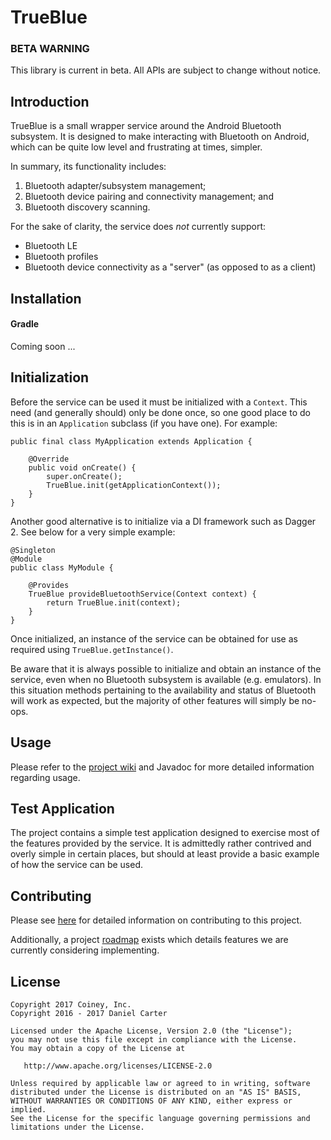 # TrueBlue

### BETA WARNING

This library is current in beta. All APIs are subject to change without notice.


## Introduction

TrueBlue is a small wrapper service around the Android Bluetooth subsystem. It is designed to make 
interacting with Bluetooth on Android, which can be quite low level and frustrating at times, simpler.

In summary, its functionality includes:

1. Bluetooth adapter/subsystem management;
2. Bluetooth device pairing and connectivity management; and
3. Bluetooth discovery scanning.

For the sake of clarity, the service does *not* currently support:

* Bluetooth LE
* Bluetooth profiles
* Bluetooth device connectivity as a "server" (as opposed to as a client)


## Installation

#### Gradle

Coming soon ...


## Initialization

Before the service can be used it must be initialized with a `Context`. This need (and generally should) only be done once, so one good place to do this is in an `Application` subclass (if you have one). For example:

```
public final class MyApplication extends Application {

    @Override
    public void onCreate() {
        super.onCreate();
        TrueBlue.init(getApplicationContext());
    }
}
```

Another good alternative is to initialize via a DI framework such as Dagger 2. See below for a very simple example:

```
@Singleton
@Module
public class MyModule {

    @Provides
    TrueBlue provideBluetoothService(Context context) {
        return TrueBlue.init(context);
    }
}
```

Once initialized, an instance of the service can be obtained for use as required using `TrueBlue.getInstance()`.

Be aware that it is always possible to initialize and obtain an instance of the service, even when no Bluetooth subsystem is available (e.g. emulators). In this situation methods pertaining to the availability and status of Bluetooth will work as expected, but the majority of other features will simply be no-ops.


## Usage

Please refer to the [project wiki](https://github.com/Coiney/TrueBlue/wiki/Usage) and Javadoc for 
more detailed information regarding usage.


## Test Application

The project contains a simple test application designed to exercise most of the features provided by the service. It is admittedly rather contrived and overly simple in certain places, but should at least provide a basic example of how the service can be used.


## Contributing

Please see [here](CONTRIBUTING.md) for detailed information on contributing to this project.

Additionally, a project [roadmap](ROADMAP.md) exists which details features we are currently considering implementing.


## License

```
Copyright 2017 Coiney, Inc.
Copyright 2016 - 2017 Daniel Carter

Licensed under the Apache License, Version 2.0 (the "License");
you may not use this file except in compliance with the License.
You may obtain a copy of the License at

   http://www.apache.org/licenses/LICENSE-2.0

Unless required by applicable law or agreed to in writing, software
distributed under the License is distributed on an "AS IS" BASIS,
WITHOUT WARRANTIES OR CONDITIONS OF ANY KIND, either express or implied.
See the License for the specific language governing permissions and
limitations under the License.
```
